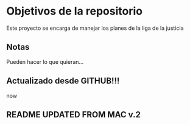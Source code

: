 # Objetivos de la repositorio

Este proyecto se encarga de manejar los planes de la liga de la justicia


## Notas
Pueden hacer lo que quieran...
## Actualizado desde GITHUB!!!
now
## README UPDATED FROM MAC v.2